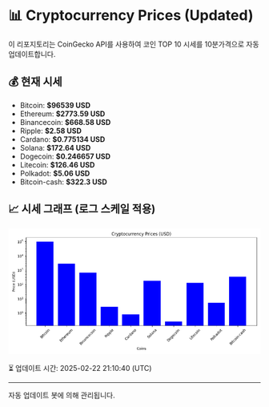
# 📊 Cryptocurrency Prices (Updated)

이 리포지토리는 CoinGecko API를 사용하여 코인 TOP 10 시세를 10분가격으로 자동 업데이트합니다.

## 💰 현재 시세
- Bitcoin: **$96539 USD**
- Ethereum: **$2773.59 USD**
- Binancecoin: **$668.58 USD**
- Ripple: **$2.58 USD**
- Cardano: **$0.775134 USD**
- Solana: **$172.64 USD**
- Dogecoin: **$0.246657 USD**
- Litecoin: **$126.46 USD**
- Polkadot: **$5.06 USD**
- Bitcoin-cash: **$322.3 USD**

## 📈 시세 그래프 (로그 스케일 적용)
![Crypto Prices](crypto_prices.png)

⏳ 업데이트 시간: 2025-02-22 21:10:40 (UTC)

---
자동 업데이트 봇에 의해 관리됩니다.
